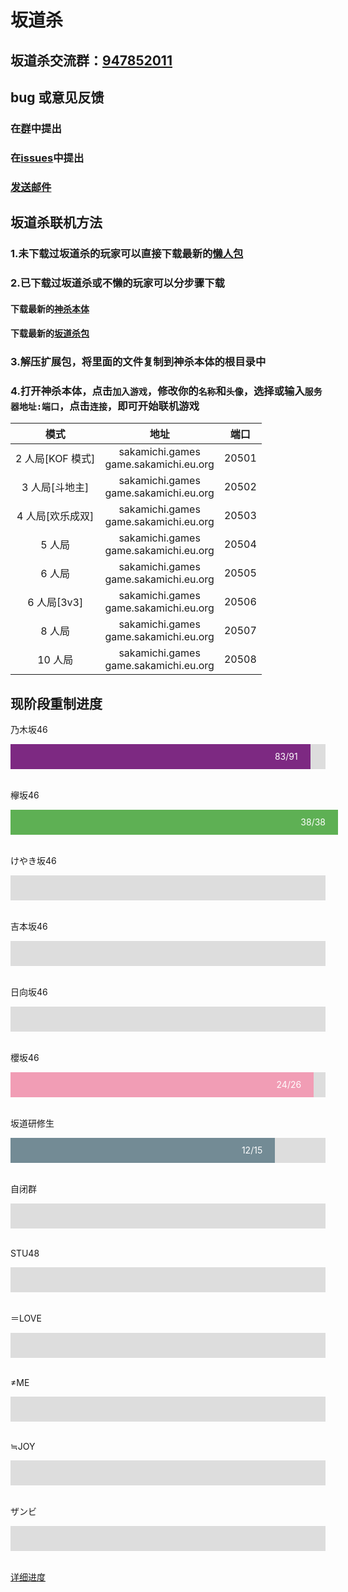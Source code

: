 # 坂道杀

## 坂道杀交流群：[947852011](https://qm.qq.com/cgi-bin/qm/qr?k=kGs_k8Fe1C8GwfCR64IYa0c2VfBvsBXz&jump_from=webapi '点击加群')

## bug 或意见反馈

### 在[群](https://qm.qq.com/cgi-bin/qm/qr?k=kGs_k8Fe1C8GwfCR64IYa0c2VfBvsBXz&jump_from=webapi '点击加群')中提出

### 在[issues](https://github.com/Cassimolar/sakamichi/issues)中提出

### <a href="mailto:Cassimolar@sakamichi.games;peitonglong@gmail.com?CC=florrie@rakushouda.top&subject=坂道杀反馈&body=敬启者："><p>发送邮件<p></a>

## 坂道杀联机方法

### 1.未下载过坂道杀的玩家可以直接下载最新的[懒人包](https://github.com/Cassimolar/sakamichi/releases)

### 2.已下载过坂道杀或不懒的玩家可以分步骤下载

#### 下载最新的[神杀本体](https://github.com/Cassimolar/sakamichi/releases)

#### 下载最新的[坂道杀包](https://github.com/Cassimolar/sakamichi/releases)


### 3.解压扩展包，将里面的文件复制到神杀本体的根目录中

### 4.打开神杀本体，点击`加入游戏`，修改你的`名称`和`头像`，选择或输入`服务器地址:端口`，点击`连接`，即可开始联机游戏

|       模式       |                   地址                    |  端口  |
| :-------------: | :--------------------------------------: | :---: |
| 2 人局[KOF 模式]  | sakamichi.games<br>game.sakamichi.eu.org | 20501 |
|  3 人局[斗地主]   | sakamichi.games<br>game.sakamichi.eu.org | 20502 |
|  4 人局[欢乐成双]  | sakamichi.games<br>game.sakamichi.eu.org | 20503 |
|      5 人局      | sakamichi.games<br>game.sakamichi.eu.org | 20504 |
|      6 人局      | sakamichi.games<br>game.sakamichi.eu.org | 20505 |
|   6 人局[3v3]    | sakamichi.games<br>game.sakamichi.eu.org | 20506 |
|      8 人局      | sakamichi.games<br>game.sakamichi.eu.org | 20507 |
|     10 人局      | sakamichi.games<br>game.sakamichi.eu.org | 20508 |

## 现阶段重制进度

<style>
.container {
  width: 100%;
  height: 40px;
  background-color: #DDDDDD;
}
.skills {
  text-align: right;
  padding-right: 20px;
  line-height: 40px;
  color: white;
}
.Nogizaka {width: 91.2%; background-color: #7D2982;}
.Keyakizaka {width: 100%; background-color: #5EB054;}
.HiraganaKeyakizaka46 {width: 0%; background-color: #5EB054;}
.Yoshimotozaka46 {width: 0%; background-color: #E84709;}
.Hinatazaka46 {width: 0%; background-color: #7CC7E8;}
.Sakurazaka {width: 92.3%; background-color: #F19DB5;}
.SakamichiKenshusei {width: 80%; background-color: #738B95;}
.AutisticGroup {width: 0%; background-color: #8A807A;}
.STU48 {width: 0%; background-color: #CCEBFF;}
.EqualLove {width: 0%; background-color: #EA6C81;}
.NotEqualMe {width: 0%; background-color: #79CCBD;}
.NearlyEqualJoy {width: 0%; background-color: #FFDF6A;}
.Zambi {width: 0%; background-color: #412BB6;}
</style>

<p>乃木坂46</p>
<div class="container">
  <div class="skills Nogizaka">83/91</div>
</div>
<br/>

<p>欅坂46</p>
<div class="container">
  <div class="skills Keyakizaka">38/38</div>
</div>
<br/>

<p>けやき坂46</p>
<div class="container">
  <div class="skills HiraganaKeyakizaka46"></div>
</div>
<br/>

<p>吉本坂46</p>
<div class="container">
  <div class="skills Yoshimotozaka46"></div>
</div>
<br/>

<p>日向坂46</p>
<div class="container">
  <div class="skills Hinatazaka46"></div>
</div>
<br/>

<p>櫻坂46</p>
<div class="container">
  <div class="skills Sakurazaka">24/26</div>
</div>
<br/>

<p>坂道研修生</p>
<div class="container">
  <div class="skills SakamichiKenshusei">12/15</div>
</div>
<br/>

<p>自闭群</p>
<div class="container">
  <div class="skills AutisticGroup"></div>
</div>
<br/>

<p>STU48</p>
<div class="container">
  <div class="skills STU48"></div>
</div>
<br/>

<p>＝LOVE</p>
<div class="container">
  <div class="skills EqualLove"></div>
</div>
<br/>

<p>≠ME</p>
<div class="container">
  <div class="skills NotEqualMe"></div>
</div>
<br/>

<p>≒JOY</p>
<div class="container">
  <div class="skills NearlyEqualJoy"></div>
</div>
<br/>

<p>ザンビ</p>
<div class="container">
  <div class="skills Zambi"></div>
</div>
<br/>

[详细进度](https://github.com/Cassimolar/sakamichi/tree/img/README.md)
